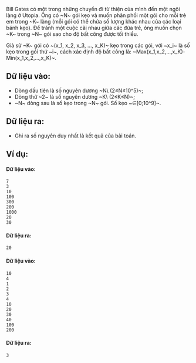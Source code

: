 Bill Gates có một trong những chuyến đi từ thiện của mình đến một ngôi làng ở Utopia. Ông có ~N~ gói kẹo và muốn phân phối một gói cho mỗi trẻ em trong ~K~ làng (mỗi gói có thể chứa số lượng khác nhau của các loại bánh kẹo). Để tránh một cuộc cãi nhau giữa các đứa trẻ, ông muốn chọn ~K~ trong ~N~ gói sao cho độ bất công được tối thiểu.

Giả sử ~K~ gói có ~(x_1, x_2, x_3, …, x_K)~ kẹo trong các gói, với ~x_i~ là số kẹo trong gói thứ ~i~, cách xác định độ bất công là:
~Max(x_1,x_2,…,x_K)-Min(x_1,x_2,…,x_K)~.

## Dữ liệu vào:
- Dòng đầu tiên là số nguyên dương ~N\ (2≤N≤10^5)~;
- Dòng thứ ~2~ là số nguyên dương ~K\ (2≤K≤N)~;
- ~N~ dòng sau là số kẹo trong ~N~ gói. Số kẹo ~∈[0;10^9]~.

## Dữ liệu ra:
- Ghi ra số nguyên duy nhất là kết quả của bài toán.

## Ví dụ:
#### Dữ liệu vào:
```
7
3
10
100
300
200
1000
20
30
```

#### Dữ liệu ra:
```
20
```

#### Dữ liệu vào:
```
10
4
1
2
3
4
10
20
30
40
100
200
```

#### Dữ liệu ra:
```
3
```